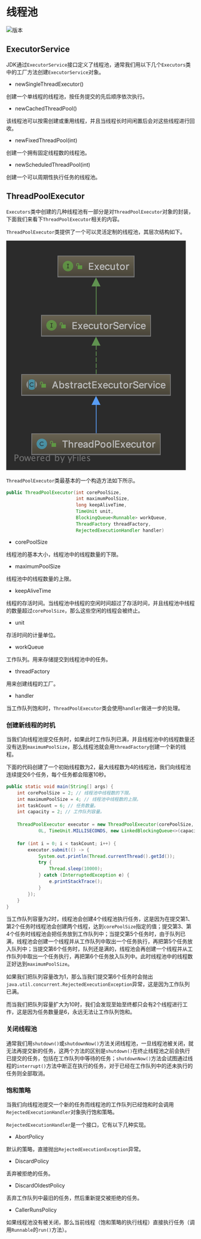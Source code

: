 # 线程池

![版本](https://img.shields.io/badge/java-10-red.svg)

## ExecutorService

JDK通过`ExecutorService`接口定义了线程池，通常我们用以下几个`Executors`类中的工厂方法创建`ExecutorService`对象。

- newSingleThreadExecutor()

创建一个单线程的线程池，按任务提交的先后顺序依次执行。

- newCachedThreadPool()

该线程池可以按需创建或重用线程，并且当线程长时间闲置后会对这些线程进行回收。

- newFixedThreadPool(int)

创建一个拥有固定线程数的线程池。

- newScheduledThreadPool(int)

创建一个可以周期性执行任务的线程池。

## ThreadPoolExecutor

`Executors`类中创建的几种线程池有一部分是对`ThreadPoolExecutor`对象的封装，下面我们来看下`ThreadPoolExecutor`相关的内容。

`ThreadPoolExecutor`类提供了一个可以灵活定制的线程池，其层次结构如下。

![](resources/thread_pool_1.png)

`ThreadPoolExecutor`类最基本的一个构造方法如下所示。

```java
public ThreadPoolExecutor(int corePoolSize,
                          int maximumPoolSize,
                          long keepAliveTime,
                          TimeUnit unit,
                          BlockingQueue<Runnable> workQueue,
                          ThreadFactory threadFactory,
                          RejectedExecutionHandler handler)
```

- corePoolSize

线程池的基本大小，线程池中的线程数量的下限。

- maximumPoolSize

线程池中的线程数量的上限。

- keepAliveTime

线程的存活时间。当线程池中线程的空闲时间超过了存活时间，并且线程池中线程的数量超过`corePoolSize`，那么这些空闲的线程会被终止。

- unit

存活时间的计量单位。

- workQueue

工作队列。用来存储提交到线程池中的任务。

- threadFactory

用来创建线程的工厂。

- handler

当工作队列饱和时，`ThreadPoolExecutor`类会使用`handler`做进一步的处理。

### 创建新线程的时机

当我们向线程池提交任务时，如果此时工作队列已满，并且线程池中的线程数量还没有达到`maximumPoolSize`，那么线程池就会用`threadFactory`创建一个新的线程。

下面的代码创建了一个初始线程数为2，最大线程数为4的线程池，我们向线程池连续提交6个任务，每个任务都会阻塞10秒。

```java
public static void main(String[] args) {
    int corePoolSize = 2; // 线程池中线程数的下限。
    int maximumPoolSize = 4; // 线程池中线程数的上限。
    int taskCount = 6; // 任务数量。
    int capacity = 2; // 工作队列容量。

    ThreadPoolExecutor executor = new ThreadPoolExecutor(corePoolSize, maximumPoolSize,
            0L, TimeUnit.MILLISECONDS, new LinkedBlockingQueue<>(capacity));

    for (int i = 0; i < taskCount; i++) {
        executor.submit(() -> {
            System.out.println(Thread.currentThread().getId());
            try {
                Thread.sleep(10000);
            } catch (InterruptedException e) {
                e.printStackTrace();
            }
        });
    }
}
```

当工作队列容量为2时，线程池会创建4个线程池执行任务，这是因为在提交第1、第2个任务时线程池会创建两个线程，达到`corePoolSize`指定的值；提交第3、第4个任务时线程池会把任务放到工作队列中；当提交第5个任务时，由于队列已满，线程池会创建一个线程并从工作队列中取出一个任务执行，再把第5个任务放入队列中；当提交第6个任务时，队列还是满的，线程池会再创建一个线程并从工作队列中取出一个任务执行，再把第6个任务放入队列中。此时线程池中的线程数正好达到`maximumPoolSize`。

如果我们把队列容量改为1，那么当我们提交第6个任务时会抛出`java.util.concurrent.RejectedExecutionException`异常，这是因为工作队列已满。

而当我们把队列容量扩大为10时，我们会发现至始至终都只会有2个线程进行工作，这是因为任务数量是6，永远无法让工作队列饱和。

### 关闭线程池

通常我们用`shutdown()`或`shutdownNow()`方法关闭线程池，一旦线程池被关闭，就无法再提交新的任务，这两个方法的区别是`shutdown()`在终止线程池之前会执行已提交的任务，包括在工作队列中等待的任务；`shutdownNow()`方法会试图通过线程的`interrupt()`方法中断正在执行的任务，对于已经在工作队列中的还未执行的任务则全部取消。

### 饱和策略

当我们向线程池提交一个新的任务而线程池的工作队列已经饱和时会调用`RejectedExecutionHandler`对象执行饱和策略。

`RejectedExecutionHandler`是一个接口，它有以下几种实现。

- AbortPolicy

默认的策略，直接抛出`RejectedExecutionException`异常。

- DiscardPolicy

丢弃被拒绝的任务。

- DiscardOldestPolicy

丢弃工作队列中最旧的任务，然后重新提交被拒绝的任务。

- CallerRunsPolicy

如果线程池没有被关闭，那么当前线程（饱和策略的执行线程）直接执行任务（调用`Runnable`的`run()`方法）。
